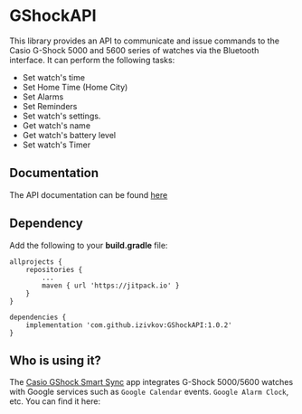 # GShockAPI
This library provides an API to communicate and issue commands to the Casio G-Shock 5000 and 5600 series of watches via the Bluetooth interface. It can perform the following tasks:

- Set watch's time
- Set Home Time (Home City)
- Set Alarms
- Set Reminders
- Set watch's settings.
- Get watch's name
- Get watch's battery level
- Set watch's Timer

## Documentation

The API documentation can be found [here](https://izivkov.github.io/GShockAPI/api/org.avmedia.gshockapi/index.html)

## Dependency

Add the following to your **build.gradle** file:
```
allprojects {
    repositories {
        ...
        maven { url 'https://jitpack.io' }
    }
}

dependencies {
    implementation 'com.github.izivkov:GShockAPI:1.0.2'
}
```

## Who is using it?

The [Casio GShock Smart Sync](https://github.com/izivkov/CasioGShockSmartSync) app integrates G-Shock 5000/5600 watches with Google services such as `Google Calendar` events. `Google Alarm Clock`, etc. You can find it here:
